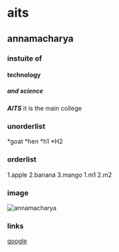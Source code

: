 # aits
## annamacharya
### instuite of
#### technology
##### and science
***AITS*** it is the main college
### unorderlist
*goat
*hen
  *h1
  *H2
### orderlist
1.apple
2.banana
3.mango
  1.m1
  2.m2
### image  
![annamacharya](photo-1503023345310-bd7c1de61c7d.jpg)
### links
[google](http://google.com)
